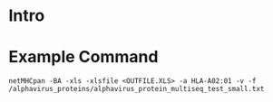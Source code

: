 # Intro

# Example Command

`netMHCpan -BA -xls -xlsfile <OUTFILE.XLS> -a HLA-A02:01 -v -f /alphavirus_proteins/alphavirus_protein_multiseq_test_small.txt`
